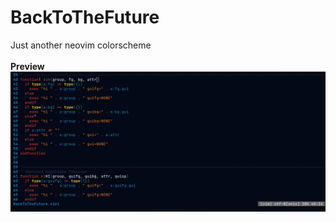 # BackToTheFuture
Just another neovim colorscheme<br><br>
**Preview**
![preview](./assets/preview.png)
